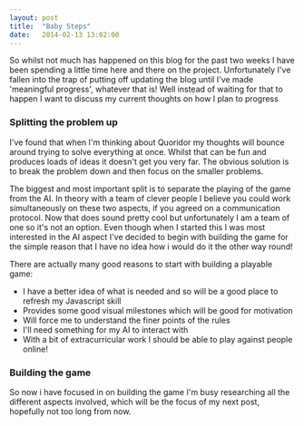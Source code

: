 ```yaml
---
layout: post
title:  "Baby Steps"
date:   2014-02-13 13:02:00
---
```


So whilst not much has happened on this blog for the past two weeks I have been spending a little time here and there on the project. Unfortunately I've fallen into the trap of putting off updating the blog until I've made 'meaningful progress', whatever that is! Well instead of waiting for that to happen I want to discuss my current thoughts on how I plan to progress

### Splitting the problem up

I've found that when I'm thinking about Quoridor my thoughts will bounce around trying to solve everything at once. Whilst that can be fun and produces loads of ideas it doesn't get you very far. The obvious solution is to break the problem down and then focus on the smaller problems. 

The biggest and most important split is to separate the playing of the game from the AI. In theory with a team of clever people I believe you could work simultaneously on these two aspects, if you agreed on a communication protocol. Now that does sound pretty cool but unfortunately I am a team of one so it's not an option. Even though when I started this I was most interested in the AI aspect I've decided to begin with building the game for the simple reason that I have no idea how i would do it the other way round!

There are actually many good reasons to start with building a playable game:

* I have a better idea of what is needed and so will be a good place to refresh my Javascript skill
* Provides some good visual milestones which will be good for motivation
* Will force me to understand the finer points of the rules
* I'll need something for my AI to interact with
* With a bit of extracurricular work I should be able to play against people online!

### Building the game

So now i have focused in on building the game I'm busy researching all the different aspects involved, which will be the focus of my next post, hopefully not too long from now.